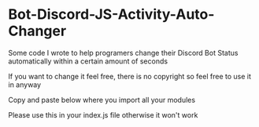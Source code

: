 # Bot-Discord-JS-Activity-Auto-Changer
<a> Some code I wrote to help programers change their Discord Bot Status automatically within a certain amount of seconds </a>
<p> If you want to change it feel free, there is no copyright so feel free to use it in anyway</p>
<p> Copy and paste below where you import all your modules</p>
<p> Please use this in your index.js file otherwise it won't work</p>
